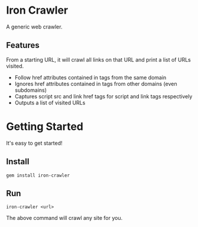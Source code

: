 # Iron Crawler

A generic web crawler.

## Features

From a starting URL, it will crawl all links on that URL and print a list of URLs visited.

- Follow href attributes contained in tags from the same domain
- Ignores href attributes contained in tags from other domains (even subdomains)
- Captures script src and link href tags for script and link tags respectively
- Outputs a list of visited URLs

# Getting Started

It's easy to get started!

## Install

```
gem install iron-crawler
```

## Run

```
iron-crawler <url>
```

The above command will crawl any site for you.


